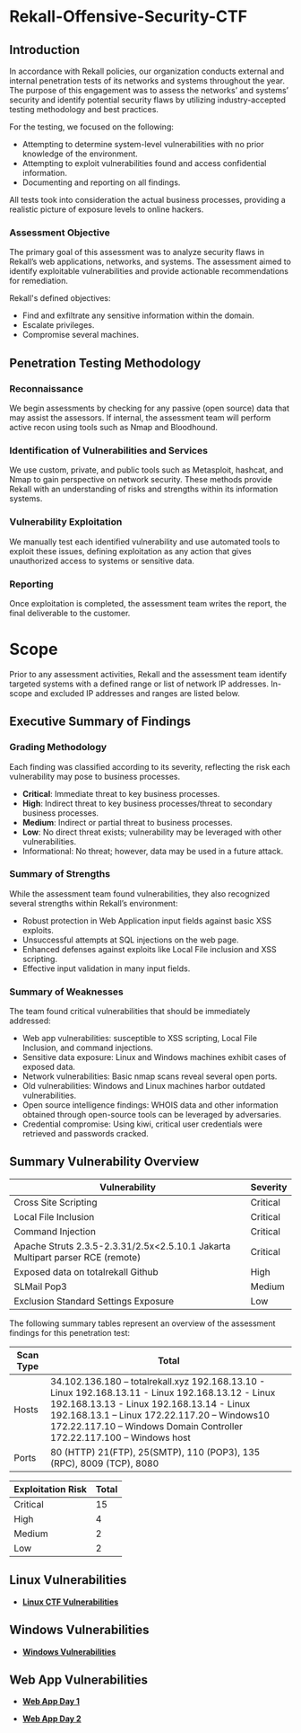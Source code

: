 # Rekall-Offensive-Security-CTF

## Introduction

In accordance with Rekall policies, our organization conducts external and internal penetration tests of its networks and systems throughout the year. The purpose of this engagement was to assess the networks’ and systems’ security and identify potential security flaws by utilizing industry-accepted testing methodology and best practices.

For the testing, we focused on the following:

- Attempting to determine system-level vulnerabilities with no prior knowledge of the environment.
- Attempting to exploit vulnerabilities found and access confidential information.
- Documenting and reporting on all findings.

All tests took into consideration the actual business processes, providing a realistic picture of exposure levels to online hackers.

### Assessment Objective

The primary goal of this assessment was to analyze security flaws in Rekall’s web applications, networks, and systems. The assessment aimed to identify exploitable vulnerabilities and provide actionable recommendations for remediation.

Rekall's defined objectives:
- Find and exfiltrate any sensitive information within the domain.
- Escalate privileges.
- Compromise several machines.

## Penetration Testing Methodology

### Reconnaissance

We begin assessments by checking for any passive (open source) data that may assist the assessors. If internal, the assessment team will perform active recon using tools such as Nmap and Bloodhound.

### Identification of Vulnerabilities and Services

We use custom, private, and public tools such as Metasploit, hashcat, and Nmap to gain perspective on network security. These methods provide Rekall with an understanding of risks and strengths within its information systems.

### Vulnerability Exploitation

We manually test each identified vulnerability and use automated tools to exploit these issues, defining exploitation as any action that gives unauthorized access to systems or sensitive data.

### Reporting

Once exploitation is completed, the assessment team writes the report, the final deliverable to the customer.

# Scope

Prior to any assessment activities, Rekall and the assessment team identify targeted systems with a defined range or list of network IP addresses. In-scope and excluded IP addresses and ranges are listed below.

## Executive Summary of Findings

### Grading Methodology

Each finding was classified according to its severity, reflecting the risk each vulnerability may pose to business processes.

- **Critical**: Immediate threat to key business processes.
- **High**: Indirect threat to key business processes/threat to secondary business processes.
- **Medium**: Indirect or partial threat to business processes.
- **Low**: No direct threat exists; vulnerability may be leveraged with other vulnerabilities.
- Informational: No threat; however, data may be used in a future attack.

### Summary of Strengths

While the assessment team found vulnerabilities, they also recognized several strengths within Rekall’s environment:

- Robust protection in Web Application input fields against basic XSS exploits.
- Unsuccessful attempts at SQL injections on the web page.
- Enhanced defenses against exploits like Local File inclusion and XSS scripting.
- Effective input validation in many input fields.

### Summary of Weaknesses

The team found critical vulnerabilities that should be immediately addressed:

- Web app vulnerabilities: susceptible to XSS scripting, Local File Inclusion, and command injections.
- Sensitive data exposure: Linux and Windows machines exhibit cases of exposed data.
- Network vulnerabilities: Basic nmap scans reveal several open ports.
- Old vulnerabilities: Windows and Linux machines harbor outdated vulnerabilities.
- Open source intelligence findings: WHOIS data and other information obtained through open-source tools can be leveraged by adversaries.
- Credential compromise: Using kiwi, critical user credentials were retrieved and passwords cracked.

## Summary Vulnerability Overview

| Vulnerability                                          | Severity  |
| ------------------------------------------------------ | --------- |
| Cross Site Scripting                                   | Critical  |
| Local File Inclusion                                   | Critical  |
| Command Injection                                      | Critical  |
| Apache Struts 2.3.5-2.3.31/2.5x<2.5.10.1 Jakarta Multipart parser RCE (remote) | Critical  |
| Exposed data on totalrekall Github                      | High      |
| SLMail Pop3                                             | Medium    |
| Exclusion Standard Settings Exposure                    | Low      |

The following summary tables represent an overview of the assessment findings for this penetration test:

| Scan Type         | Total                                                                                                                                                   |
| ----------------- | ------------------------------------------------------------------------------------------------------------------------------------------------------- |
| Hosts             | 34.102.136.180 – totalrekall.xyz 192.168.13.10 - Linux 192.168.13.11 - Linux 192.168.13.12 - Linux 192.168.13.13 - Linux 192.168.13.14 - Linux 192.168.13.1 – Linux 172.22.117.20 – Windows10 172.22.117.10 – Windows Domain Controller 172.22.117.100 – Windows host |
| Ports             | 80 (HTTP) 21(FTP), 25(SMTP), 110 (POP3), 135 (RPC), 8009 (TCP), 8080                                                                                    |

| Exploitation Risk | Total |
| ------------------ | ----- |
| Critical           | 15    |
| High               | 4     |
| Medium             | 2     |
| Low                | 2     |


## Linux Vulnerabilities 
- **[Linux CTF Vulnerabilities](https://github.com/LurenLeon/Rekall-Offensive-Security-CTF/blob/main/Linux/CTF%20Day%202_%20Linux/CTF%20Day%202_%20Linux.md)**

## Windows Vulnerabilities
- **[Windows Vulnerabilities](https://github.com/LurenLeon/Rekall-Offensive-Security-CTF/blob/main/Windows/CTF%20Day%203_%20Windows%20Servers/CTF%20Day%203_%20Windows%20Servers.md)**

## Web App Vulnerabilities 
- **[Web App Day 1](https://github.com/LurenLeon/Rekall-Offensive-Security-CTF/blob/main/Web%20Application/CTF%20Day%201%20Web%20App%20Part%201/CTF%20Day%201%20Web%20App%20Part%201.md)**

- **[Web App Day 2](https://github.com/LurenLeon/Rekall-Offensive-Security-CTF/blob/main/Web%20Application/CTF%20Day%201%20Web%20App%20Part%202/CTF%20Day%201%20Web%20App%20Part%202.md)**


